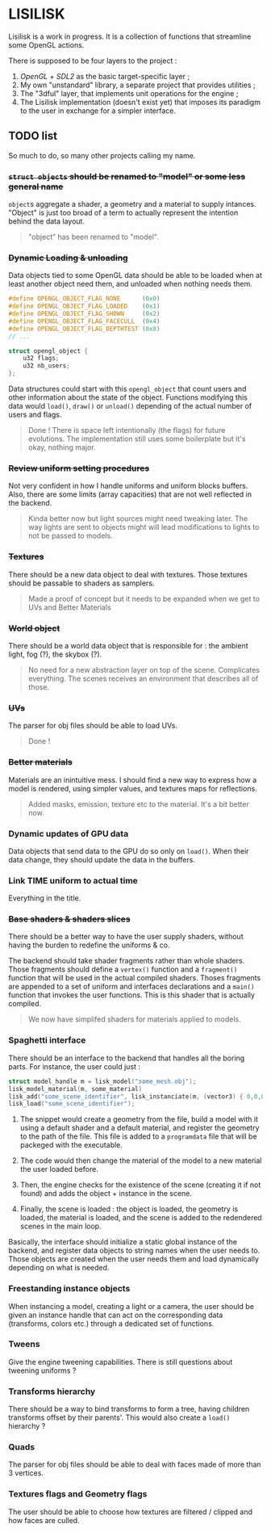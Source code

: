 # LISILISK

Lisilisk is a work in progress. It is a collection of functions that streamline some OpenGL actions.

There is supposed to be four layers to the project :

1. *OpenGL* + *SDL2* as the basic target-specific layer ;
2. My own "unstandard" library, a separate project that provides utilities ;
3. The "3dful" layer, that implements unit operations for the engine ;
4. The Lisilisk implementation (doesn't exist yet) that imposes its paradigm to the user in exchange for a simpler interface.

## TODO list

So much to do, so many other projects calling my name.

### ~~`struct objects` should be renamed to "model" or some less general name~~

`object`s aggregate a shader, a geometry and a material to supply intances. "Object" is just too broad of a term to actually represent the intention behind the data layout.

> "object" has been renamed to "model".

### ~~Dynamic Loading & unloading~~

Data objects tied to some OpenGL data should be able to be loaded when at least another object need them, and unloaded when nothing needs them.

```c
#define OPENGL_OBJECT_FLAG_NONE      (0x0)
#define OPENGL_OBJECT_FLAG_LOADED    (0x1)
#define OPENGL_OBJECT_FLAG_SHOWN     (0x2)
#define OPENGL_OBJECT_FLAG_FACECULL  (0x4)
#define OPENGL_OBJECT_FLAG_DEPTHTEST (0x8)
// ...

struct opengl_object {
    u32 flags;
    u32 nb_users;
};
```

Data structures could start with this `opengl_object` that count users and other information about the state of the object. Functions modifying this data would `load()`, `draw()` or `unload()` depending of the actual number of users and flags.

> Done ! There is space left intentionally (the flags) for future evolutions. The implementation still uses some boilerplate but it's okay, nothing major.

### ~~Review uniform setting procedures~~

Not very confident in how I handle uniforms and uniform blocks buffers. Also, there are some limits (array capacities) that are not well reflected in the backend.

> Kinda better now but light sources might need tweaking later. The way lights are sent to objects might will lead modifications to lights to not be passed to models.

### ~~Textures~~

There should be a new data object to deal with textures. Those textures should be passable to shaders as samplers.

> Made a proof of concept but it needs to be expanded when we get to UVs and Better Materials

### ~~World object~~

There should be a world data object that is responsible for : the ambient light, fog (?), the skybox (?).

> No need for a new abstraction layer on top of the scene. Complicates everything. The scenes receives an environment that describes all of those.

### ~~UVs~~

The parser for obj files should be able to load UVs.

> Done !

### ~~Better materials~~

Materials are an inintuitive mess. I should find a new way to express how a model is rendered, using simpler values, and textures maps for reflections.

> Added masks, emission, texture etc to the material. It's a bit better now.

### Dynamic updates of GPU data

Data objects that send data to the GPU do so only on `load()`. When their data change, they should update the data in the buffers.

### Link TIME uniform to actual time

Everything in the title.

### ~~Base shaders & shaders slices~~

There should be a better way to have the user supply shaders, without having the burden to redefine the uniforms & co.

The backend should take shader fragments rather than whole shaders. Those fragments should define a `vertex()` function and a `fragment()` function that will be used in the actual compiled shaders. Thoses fragments are appended to a set of uniform and interfaces declarations and a `main()` function that invokes the user functions. This is this shader that is actually compiled.

> We now have simplifed shaders for materials applied to models.

### Spaghetti interface

There should be an interface to the backend that handles all the boring parts. For instance, the user could just :

```c
struct model_handle m = lisk_model("some_mesh.obj");
lisk_model_material(m, some_material)
lisk_add("some_scene_identifier", lisk_instanciate(m, (vector3) { 0,0,0 }));
lisk_load("some_scene_identifier");
```

1. The snippet would create a geometry from the file, build a model with it using a default shader and a default material, and register the geometry to the path of the file. This file is added to a `programdata` file that will be packeged with the executable.

2. The code would then change the material of the model to a new material the user loaded before.

3. Then, the engine checks for the existence of the scene (creating it if not found) and adds the object + instance in the scene.

4. Finally, the scene is loaded : the object is loaded, the geometry is loaded, the material is loaded, and the scene is added to the redendered scenes in the main loop.

Basically, the interface should initialize a static global instance of the backend, and register data objects to string names when the user needs to. Those objects are created when the user needs them and load dynamically depending on what is needed.

### Freestanding instance objects

When instancing a model, creating a light or a camera, the user should be given an instance handle that can act on the corresponding data (transforms, colors etc.) through a dedicated set of functions.

### Tweens

Give the engine tweening capabilities. There is still questions about tweening uniforms ?

### Transforms hierarchy

There should be a way to bind transforms to form a tree, having children transforms offset by their parents'. This would also create a `load()` hierarchy ?

### Quads

The parser for obj files should be able to deal with faces made of more than 3 vertices.

### Textures flags and Geometry flags

The user should be able to choose how textures are filtered / clipped and how faces are culled.
